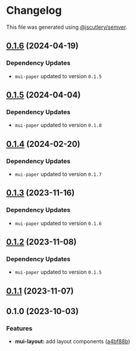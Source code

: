 # Changelog

This file was generated using [@jscutlery/semver](https://github.com/jscutlery/semver).

## [0.1.6](https://github.com/Availity/element/compare/@availity/mui-layout@0.1.5...@availity/mui-layout@0.1.6) (2024-04-19)

### Dependency Updates

* `mui-paper` updated to version `0.1.5`
## [0.1.5](https://github.com/Availity/element/compare/@availity/mui-layout@0.1.4...@availity/mui-layout@0.1.5) (2024-04-04)

### Dependency Updates

* `mui-paper` updated to version `0.1.8`
## [0.1.4](https://github.com/Availity/element/compare/@availity/mui-layout@0.1.3...@availity/mui-layout@0.1.4) (2024-02-20)

### Dependency Updates

* `mui-paper` updated to version `0.1.7`
## [0.1.3](https://github.com/Availity/element/compare/@availity/mui-layout@0.1.2...@availity/mui-layout@0.1.3) (2023-11-16)

### Dependency Updates

- `mui-paper` updated to version `0.1.6`

## [0.1.2](https://github.com/Availity/element/compare/@availity/mui-layout@0.1.1...@availity/mui-layout@0.1.2) (2023-11-08)

### Dependency Updates

- `mui-paper` updated to version `0.1.5`

## [0.1.1](https://github.com/Availity/element/compare/@availity/mui-layout@0.1.0...@availity/mui-layout@0.1.1) (2023-11-07)

## 0.1.0 (2023-10-03)

### Features

- **mui-layout:** add layout components ([a4bf88b](https://github.com/Availity/element/commit/a4bf88b457422c99bb142ab06ee1be4dff70996d))
